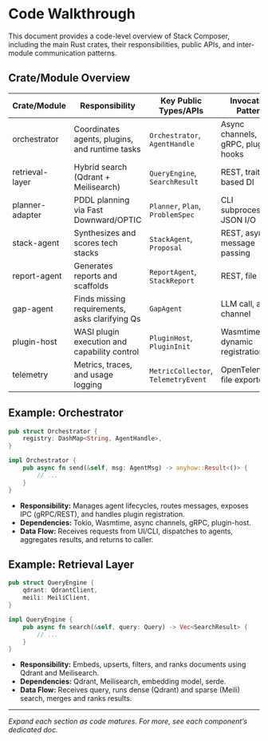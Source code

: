 # Code Walkthrough

This document provides a code-level overview of Stack Composer, including the main Rust crates, their responsibilities, public APIs, and inter-module communication patterns.

## Crate/Module Overview

| Crate/Module    | Responsibility                                 | Key Public Types/APIs               | Invocation Pattern                 |
| --------------- | ---------------------------------------------- | ----------------------------------- | ---------------------------------- |
| orchestrator    | Coordinates agents, plugins, and runtime tasks | `Orchestrator`, `AgentHandle`       | Async channels, gRPC, plugin hooks |
| retrieval-layer | Hybrid search (Qdrant + Meilisearch)           | `QueryEngine`, `SearchResult`       | REST, trait-based DI               |
| planner-adapter | PDDL planning via Fast Downward/OPTIC          | `Planner`, `Plan`, `ProblemSpec`    | CLI subprocess, JSON I/O           |
| stack-agent     | Synthesizes and scores tech stacks             | `StackAgent`, `Proposal`            | REST, async message passing        |
| report-agent    | Generates reports and scaffolds                | `ReportAgent`, `StackReport`        | REST, file I/O                     |
| gap-agent       | Finds missing requirements, asks clarifying Qs | `GapAgent`                          | LLM call, async channel            |
| plugin-host     | WASI plugin execution and capability control   | `PluginHost`, `PluginInit`          | Wasmtime, dynamic registration     |
| telemetry       | Metrics, traces, and usage logging             | `MetricCollector`, `TelemetryEvent` | OpenTelemetry, file exporter       |

## Example: Orchestrator

```rust
pub struct Orchestrator {
    registry: DashMap<String, AgentHandle>,
}

impl Orchestrator {
    pub async fn send(&self, msg: AgentMsg) -> anyhow::Result<()> {
        // ...
    }
}
```

- **Responsibility:** Manages agent lifecycles, routes messages, exposes IPC (gRPC/REST), and handles plugin registration.
- **Dependencies:** Tokio, Wasmtime, async channels, gRPC, plugin-host.
- **Data Flow:** Receives requests from UI/CLI, dispatches to agents, aggregates results, and returns to caller.

## Example: Retrieval Layer

```rust
pub struct QueryEngine {
    qdrant: QdrantClient,
    meili: MeiliClient,
}

impl QueryEngine {
    pub async fn search(&self, query: Query) -> Vec<SearchResult> {
        // ...
    }
}
```

- **Responsibility:** Embeds, upserts, filters, and ranks documents using Qdrant and Meilisearch.
- **Dependencies:** Qdrant, Meilisearch, embedding model, serde.
- **Data Flow:** Receives query, runs dense (Qdrant) and sparse (Meili) search, merges and ranks results.

---

_Expand each section as code matures. For more, see each component’s dedicated doc._
